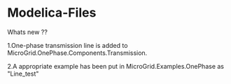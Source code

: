 # Modelica-Files

Whats new ??

1.One-phase transmission line is added to MicroGrid.OnePhase.Components.Transmission.

2.A appropriate example has been put in MicroGrid.Examples.OnePhase as "Line_test"
